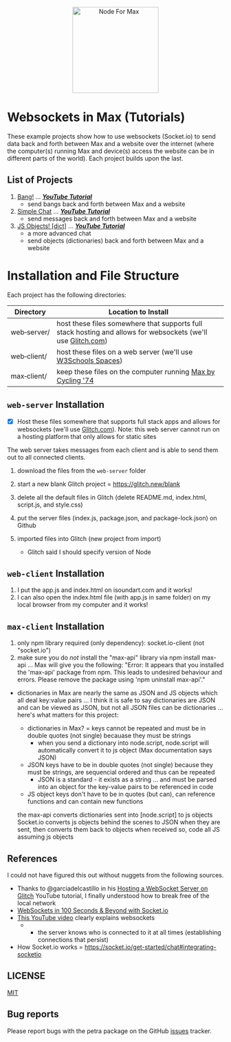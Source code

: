 <p align="center">
	<img src="https://docs.cycling74.com/nodeformax/api/n4m-icon.png" width="200" height="200" alt="Node For Max">
</p>

# Websockets in Max (Tutorials)

These example projects show how to use websockets (Socket.io) to send data back and forth between Max and a website over the internet (where the computer(s) running Max and device(s) access the website can be in different parts of the world). Each project builds upon the last.

## List of Projects

1. [Bang!](./part1_bang) ... [***YouTube Tutorial***]()
    - send bangs back and forth between Max and a website
2. [Simple Chat](./part2_simple-chat/) ... [***YouTube Tutorial***]()
    - send messages back and forth between Max and a website
3. [JS Objects! [dict]](./part3_objects/) ... [***YouTube Tutorial***]()
    - a more advanced chat
    - send objects (dictionaries) back and forth between Max and a website

# Installation and File Structure

Each project has the following directories:


| Directory            | Location to Install      |
| -------------------- | ------------------------ |
| web&#x2011;server/   | host these files somewhere that supports full stack hosting and allows for websockets (we'll use [Glitch.com](https://glitch.com)) |
| web&#x2011;client/   | host these files on a web server (we'll use [W3Schools Spaces](https://www.w3schools.com/spaces/)) |
| max&#x2011;client/   | keep these files on the computer running [Max by Cycling '74](https://cycling74.com/products/max)|


## `web-server` Installation

- [x] Host these files somewhere that supports full stack apps and allows for websockets (we'll use [Glitch.com](https://glitch.com)). Note: this web server cannot run on a hosting platform that only allows for static sites

The web server takes messages from each client and is able to send them out to all connected clients.

1. download the files from the `web-server` folder
2. start a new blank Glitch project = https://glitch.new/blank
3. delete all the default files in Glitch (delete README.md, index.html, script.js, and style.css)


1. put the server files (index.js, package.json, and package-lock.json) on Github
2. imported files into Glitch (new project from import)
    - Glitch said I should specify version of Node


## `web-client` Installation
1. I put the app.js and index.html on isoundart.com and it works!
2. I can also open the index.html file (with app.js in same folder) on my local browser from my computer and it works!



## `max-client` Installation

1. only npm library required (only dependency):
    socket.io-client (not "socket.io")
2. make sure you do *not* install the "max-api" library via npm install max-api ... Max will give you the following: "Error: It appears that you installed the 'max-api' package from npm. This leads to undesired behaviour and errors. Please remove the package using 'npm uninstall max-api'."
- dictionaries in Max are nearly the same as JSON and JS objects which all deal key:value pairs ... I think it is safe to say dictionaries are JSON and can be viewed as JSON, but not all JSON files can be dictionaries ... here's what matters for this project:
    - dictionaries in Max? = keys cannot be repeated and must be in double quotes (not single) becauase they must be strings
        - when you send a dictionary into node.script, node.script will automatically convert it to js object (Max documentation says JSON)
    - JSON keys have to be in double quotes (not single) because they must be strings, are sequencial ordered and thus can be repeated
        - JSON is a standard - it exists as a string ... and must be parsed into an object for the key-value pairs to be referenced in code
    - JS object keys don't have to be in quotes (but can), can reference functions and can contain new functions

    the max-api converts dictionaries sent into [node.script] to js objects
Socket.io converts js objects behind the scenes to JSON when they are sent, then converts them back to objects when received
so, code all JS assuming js objects











## References
I could not have figured this out without nuggets from the following sources.
- Thanks to @garciadelcastillo in his [Hosting a WebSocket Server on Glitch](https://youtu.be/eLPhUFHKm0M) YouTube tutorial, I finally understood how to break free of the local network
- [WebSockets in 100 Seconds & Beyond with Socket.io](https://youtu.be/1BfCnjr_Vjg)
- [This YouTube video](https://youtu.be/fG4dkrlaZAA?t=311) clearly explains websockets
    - - the server knows who is connected to it at all times (establishing connections that persist)
- How Socket.io works = https://socket.io/get-started/chat#integrating-socketio


## LICENSE

[MIT](./LICENSE)

## Bug reports

Please report bugs with the petra package on the GitHub [issues](https://github.com/benjohansen/Websockets-in-Max/issues) tracker.